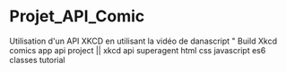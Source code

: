 # Projet_API_Comic
Utilisation d'un API XKCD en utilisant la vidéo de danascript " Build Xkcd comics app api project || xkcd api  superagent html css javascript es6 classes tutorial
